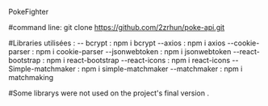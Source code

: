 PokeFighter

#command line:
git clone https://github.com/2zrhun/poke-api.git

#Libraries utilisées :
-- bcrypt : npm i bcrypt
--axios : npm i axios 
--cookie-parser : npm i cookie-parser
--jsonwebtoken : npm i jsonwebtoken
--react-bootstrap : npm i react-bootstrap
--react-icons : npm i react-icons
--Simple-matchmaker : npm i simple-matchmaker
--matchmaker : npm i matchmaking

#Some librarys were not used on the project's final version .
